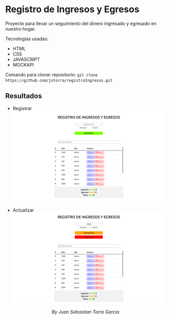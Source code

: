 # Registro de Ingresos y Egresos

Proyecto para llevar un seguimiento del dinero ingresado y egresado en nuestro hogar.

Tecnologias usadas:
- HTML
- CSS
- JAVASCRIPT
- MOCKAPI

Comando para clonar repositorio: `git clone https://github.com/jstorra/registroIngresos.git`

## Resultados

- Registrar
![](img/projectMain.png)

- Actualizar
![](img/projectMainUpdate.png)

<p align="center"><i>By Juan Sebastian Torra Garcia</i></p>